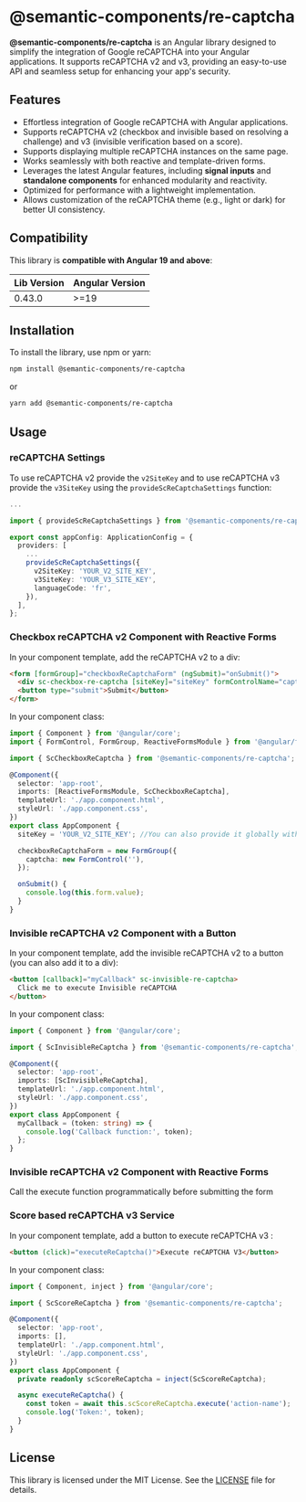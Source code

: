 # @semantic-components/re-captcha

**@semantic-components/re-captcha** is an Angular library designed to simplify the integration of Google reCAPTCHA into your Angular applications. It supports reCAPTCHA v2 and v3, providing an easy-to-use API and seamless setup for enhancing your app's security.

## Features

- Effortless integration of Google reCAPTCHA with Angular applications.
- Supports reCAPTCHA v2 (checkbox and invisible based on resolving a challenge) and v3 (invisible verification based on a score).
- Supports displaying multiple reCAPTCHA instances on the same page.
- Works seamlessly with both reactive and template-driven forms.
- Leverages the latest Angular features, including **signal inputs** and **standalone components** for enhanced modularity and reactivity.
- Optimized for performance with a lightweight implementation.
- Allows customization of the reCAPTCHA theme (e.g., light or dark) for better UI consistency.

## Compatibility

This library is **compatible with Angular 19 and above**:

| Lib Version | Angular Version |
| ----------- | --------------- |
| 0.43.0      | >=19            |

## Installation

To install the library, use npm or yarn:

```bash
npm install @semantic-components/re-captcha
```

or

```bash
yarn add @semantic-components/re-captcha
```

## Usage

### reCAPTCHA Settings

To use reCAPTCHA v2 provide the `v2SiteKey` and to use reCAPTCHA v3 provide the `v3SiteKey` using the `provideScReCaptchaSettings` function:

```typescript
...

import { provideScReCaptchaSettings } from '@semantic-components/re-captcha';

export const appConfig: ApplicationConfig = {
  providers: [
    ...
    provideScReCaptchaSettings({
      v2SiteKey: 'YOUR_V2_SITE_KEY',
      v3SiteKey: 'YOUR_V3_SITE_KEY',
      languageCode: 'fr',
    }),
  ],
};
```

### Checkbox reCAPTCHA v2 Component with Reactive Forms

In your component template, add the reCAPTCHA v2 to a div:

```html
<form [formGroup]="checkboxReCaptchaForm" (ngSubmit)="onSubmit()">
  <div sc-checkbox-re-captcha [siteKey]="siteKey" formControlName="captcha"></div>
  <button type="submit">Submit</button>
</form>
```

In your component class:

```typescript
import { Component } from '@angular/core';
import { FormControl, FormGroup, ReactiveFormsModule } from '@angular/forms';

import { ScCheckboxReCaptcha } from '@semantic-components/re-captcha';

@Component({
  selector: 'app-root',
  imports: [ReactiveFormsModule, ScCheckboxReCaptcha],
  templateUrl: './app.component.html',
  styleUrl: './app.component.css',
})
export class AppComponent {
  siteKey = 'YOUR_V2_SITE_KEY'; //You can also provide it globally with provideScReCaptchaSettings

  checkboxReCaptchaForm = new FormGroup({
    captcha: new FormControl(''),
  });

  onSubmit() {
    console.log(this.form.value);
  }
}
```

### Invisible reCAPTCHA v2 Component with a Button

In your component template, add the invisible reCAPTCHA v2 to a button (you can also add it to a div):

```html
<button [callback]="myCallback" sc-invisible-re-captcha>
  Click me to execute Invisible reCAPTCHA
</button>
```

In your component class:

```typescript
import { Component } from '@angular/core';

import { ScInvisibleReCaptcha } from '@semantic-components/re-captcha';

@Component({
  selector: 'app-root',
  imports: [ScInvisibleReCaptcha],
  templateUrl: './app.component.html',
  styleUrl: './app.component.css',
})
export class AppComponent {
  myCallback = (token: string) => {
    console.log('Callback function:', token);
  };
}
```

### Invisible reCAPTCHA v2 Component with Reactive Forms

Call the execute function programmatically before submitting the form

### Score based reCAPTCHA v3 Service

In your component template, add a button to execute reCAPTCHA v3 :

```html
<button (click)="executeReCaptcha()">Execute reCAPTCHA V3</button>
```

In your component class:

```typescript
import { Component, inject } from '@angular/core';

import { ScScoreReCaptcha } from '@semantic-components/re-captcha';

@Component({
  selector: 'app-root',
  imports: [],
  templateUrl: './app.component.html',
  styleUrl: './app.component.css',
})
export class AppComponent {
  private readonly scScoreReCaptcha = inject(ScScoreReCaptcha);

  async executeReCaptcha() {
    const token = await this.scScoreReCaptcha.execute('action-name');
    console.log('Token:', token);
  }
}
```

## License

This library is licensed under the MIT License. See the [LICENSE](../../LICENSE) file for details.
